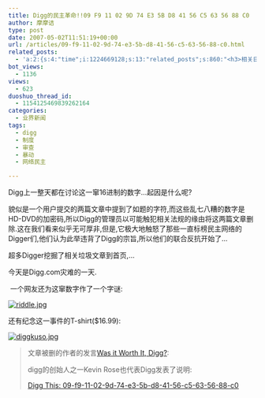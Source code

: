 ```yaml
---
title: Digg的民主革命!!09 F9 11 02 9D 74 E3 5B D8 41 56 C5 63 56 88 C0
author: 摩摩诘
type: post
date: 2007-05-02T11:51:19+00:00
url: /articles/09-f9-11-02-9d-74-e3-5b-d8-41-56-c5-63-56-88-c0.html
related_posts:
  - 'a:2:{s:4:"time";i:1224669128;s:13:"related_posts";s:860:"<h3>相关日志</h3><ul class="related_post"><li><a href="http://www.digglife.cn/articles/fuck-you-guys.html" title="惨痛">惨痛</a></li><li><a href="http://www.digglife.cn/articles/digg-new-design.html" title="Digg.com全新设计粉墨登场">Digg.com全新设计粉墨登场</a></li><li><a href="http://www.digglife.cn/articles/yo2-start-charging-digbuzz-new-domain.html" title="优博网试水收费,我挖网更换域名">优博网试水收费,我挖网更换域名</a></li><li><a href="http://www.digglife.cn/articles/joke-of-digg-com.html" title="Digg.com的国际玩笑!超级旧闻+乳摸登上首页">Digg.com的国际玩笑!超级旧闻+乳摸登上首页</a></li><li><a href="http://www.digglife.cn/articles/%e9%9a%8f%e6%83%b35dig%e9%9c%80%e8%a6%81%e4%bb%80%e4%b9%88.html" title="随想:5dig需要什么?">随想:5dig需要什么?</a></li></ul>";}'
bot_views:
  - 1136
views:
  - 623
duoshuo_thread_id:
  - 1154125469839262164
categories:
  - 业界新闻
tags:
  - digg
  - 制度
  - 审查
  - 暴动
  - 网络民主

---
```

Digg上一整天都在讨论这一窜16进制的数字&#8230;起因是什么呢?

貌似是一个用户提交的两篇文章中提到了如题的字符,而这些乱七八糟的数字是HD-DVD的加密码,所以Digg的管理员以可能触犯相关法规的缘由将这两篇文章删除.这在我们看来似乎无可厚非,但是,它极大地触怒了那些一直标榜民主网络的Digger们,他们认为此举违背了Digg的宗旨,所以他们的联合反抗开始了&#8230;

超多Digger挖掘了相关垃圾文章到首页,&#8230;

今天是Digg.com灾难的一天.

 一个网友还为这窜数字作了一个字谜:

[![riddle.jpg][1]][2]

还有纪念这一事件的T-shirt($16.99):

[![diggkuso.jpg][3]][4]

> 文章被删的作者的发言[Was it Worth It, Digg?][5]:
> 
> digg的创始人之一Kevin Rose也代表Digg发表了说明:
> 
> <u><font color="#0000ff"><a rel="bookmark" href="http://blog.digg.com/?p=74" title="Permanent Link to Digg This: 09-f9-11-02-9d-74-e3-5b-d8-41-56-c5-63-56-88-c0">Digg This: 09-f9-11-02-9d-74-e3-5b-d8-41-56-c5-63-56-88-c0</a></font></u>[][2]

 [1]: http://digglife.qiniudn.com/wp-content/uploads/3/379/2007/05/riddle.thumbnail.jpg
 [2]: https://www.digglife.net/wp-content/uploads/3/379/2007/05/riddle.jpg "riddle.jpg"
 [3]: http://digglife.qiniudn.com/wp-content/uploads/3/379/2007/05/diggkuso.thumbnail.jpg
 [4]: https://www.digglife.net/wp-content/uploads/3/379/2007/05/diggkuso.jpg "diggkuso.jpg"
 [5]: http://www.fieryprophet.com/article/18/was-it-worth-it-digg "Permanent link to this article"